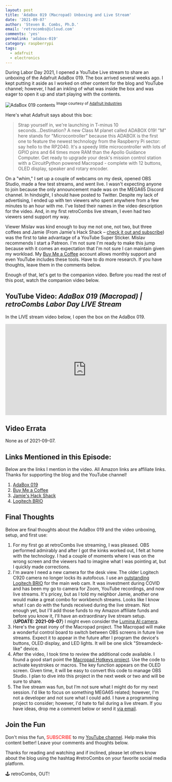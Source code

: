 ```yaml
---
layout: post
title: 'AdaBox 019 (Macropad) Unboxing and Live Stream'
date: '2021-09-07'
author: 'Steven B. Combs, Ph.D.'
email: 'retrocombs@icloud.com'
comments: 'yes'
permalink: 'adabox-019'
category: raspberrypi
tags:
  - adafruit
  - electronics
---
```


During Labor Day 2021, I opened a YouTube Live stream to share an unboxing of the Adafruit AdaBox 019. The box arrived several weeks ago. I kept putting it aside as I worked on other content for the blog and YouTube channel; however, I had an inkling of what was inside the box and was eager to open it up and start playing with the contents.

![AdaBox 019 contents](https://cdn-learn.adafruit.com/assets/assets/000/103/449/large1024/circuitpython_Adabox_19_kit_ORIG_2021_07_2k.jpg)
<sup>Image courtesy of [Adafruit Industries](https://learn.adafruit.com/adabox019/unboxing-adabox-019)</sup>

Here's what Adafruit says about this box:

> Strap yourself in, we're launching in T-minus 10 seconds...Destination? A new Class M planet called ADABOX 019! "M" here stands for "Microcontroller" because this ADABOX is the first one to feature the newest technology from the Raspberry Pi sector: say hello to the RP2040. It's a speedy little microcontroller with lots of GPIO pins and 64 times more RAM than the Apollo Guidance Computer. Get ready to upgrade your desk's mission control station with a CircuitPython powered Macropad - complete with 12 buttons, OLED display, speaker and rotary encoder.

On a "whim," I set up a couple of webcams on my desk, opened OBS Studio, made a few test streams, and went live. I wasn't expecting anyone to join because the only announcement made was on the MEGA65 Discord channel. In hindsight, I should have posted to Twitter. Despite my lack of advertising, I ended up with ten viewers who spent anywhere from a few minutes to an hour with me. I've listed their names in the video description for the video. And, in my first retroCombs live stream, I even had two viewers send support my way.

Viewer Mislav was kind enough to buy me not one, not two, but three coffees and Jamie (From Jamie's Hack Shack – [check it out and subscribe](https://www.youtube.com/channel/UC-otrG2r_FluXkR8lUYWdPg)) was the first to take advantage of a YouTube Super Sticker. Mislav recommends I start a Patreon. I'm not sure I'm ready to make this jump because with it comes an expectation that I'm not sure I can maintain given my workload. My [Buy Me a Coffee](https://www.buymeacoffee.com/retroCombs) account allows monthly support and even YouTube includes these tools. Have to do more research. If you have thoughts, leave them in the comments below.

Enough of that, let's get to the companion video. Before you read the rest of this post, watch the companion video below.

## YouTube Video: _AdaBox 019 (Macropad) \| retroCombs Labor Day LIVE Stream_

In the LIVE stream video below, I open the box on the AdaBox 019.

<div style="position:relative;padding-top:56.25%;"><p><iframe src="https://www.youtube.com/embed/B-1yQXB_8uc" frameborder="0" allowfullscreen="true" mozallowfullscreen="true" webkitallowfullscreen="true" style="position:absolute;top:0;left:0;width:100%;height:100%;"></iframe></p></div>

## Video Errata

None as of 2021-09-07.

## Links Mentioned in this Episode:

Below are the links I mention in the video. All Amazon links are affiliate links. Thanks for supporting the blog and the YouTube channel!

1. [AdaBox 019](https://learn.adafruit.com/adabox019)
2. [Buy Me a Coffee](https://www.buymeacoffee.com/retroCombs)
3. [Jamie's Hack Shack](https://www.youtube.com/channel/UC-otrG2r_FluXkR8lUYWdPg)
4. [Logitech BRIO](https://amzn.to/2X3jZFE)

## Final Thoughts

Below are final thoughts about the AdaBox 019 and the video unboxing, setup, and first use:

1. For my first go at retroCombs live streaming, I was pleased. OBS performed admirably and after I got the kinks worked out, I felt at home with the technology. I had a couple of moments where I was on the wrong screen and the viewers had to imagine what I was pointing at, but I quickly made corrections.
2. I'm aware I need a new camera for the desk view. The older Logitech C920 camera no longer locks its autofocus. I use an [outstanding Logitech BRIO](https://amzn.to/2X3jZFE) for the main web cam. It was investment during COVID and has been my go to camera for Zoom, YouTube recordings, and now live streams. It's pricey, but as I told my neighbor Jamie, another one would make a great combo for workbench streams. Looks like I know what I can do with the funds received during the live stream. Not enough yet, but I'll add those funds to my Amazon affiliate funds and before you know it, I'll have an extraordinary live stream setup. {**UPDATE: 2021-09-07**} I might even consider the [Lumina AI camera](https://getlumina.com/).
3. Here's the great irony of the Macropad project. The Macropad will make a wonderful control board to switch between OBS screens in future live streams. Expect it to appear in the future after I program the device's buttons, OLED display, and LED lights. It will be one slick "Streamdeck-like" device.
4. After the video, I took time to review the additional code available. I found a good start point the [Macropad Hotkeys project](https://learn.adafruit.com/macropad-hotkeys). Use the code to activate keystrokes or macros. The key function appears on the OLED screen. Given time, it will be easy to convert this code to manage OBS Studio. I plan to dive into this project in the next week or two and will be sure to share.
5. The live stream was fun, but I’m not sure what I might do for my next session. I'd like to focus on something MEGA65 related; however, I'm not a developer and not sure what I could add. I have a programming project to consider; however, I'd hate to fail during a live stream. If you have ideas, drop me a comment below or send it [via email](mailto:retrocombs@icloud.com).

## Join the Fun

Don't miss the fun, <font color="red">SUBSCRIBE</font> to my [YouTube channel](https://www.youtube.com/stevencombs). Help make this content better! Leave your comments and thoughts below.

Thanks for reading and watching and if inclined, please let others know about the blog using the hashtag #retroCombs on your favorite social media platform.

🕹️ retroCombs, OUT!